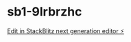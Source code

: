 # sb1-9lrbrzhc

[Edit in StackBlitz next generation editor ⚡️](https://stackblitz.com/~/github.com/SASNEE/sb1-9lrbrzhc)